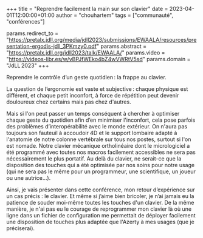 +++
title  = "Reprendre facilement la main sur son clavier"
date   = 2023-04-01T12:00:00+01:00
author = "chouhartem"
tags   = ["communauté", "conférences"]

params.redirect_to = "https://pretalx.jdll.org/media/jdll2023/submissions/EWAALA/resources/presentation-ergodis-jdll_3PKmzy0.pdf"
params.abstract    = "https://pretalx.jdll.org/jdll2023/talk/EWAALA/"
params.video       = "https://videos-libr.es/w/vBPJfWEko4bZ4wVWRtV5sd"
params.domain      = "JdLL 2023"
+++

Reprendre le contrôle d’un geste quotidien : la frappe au clavier.

La question de l’ergonomie est vaste et subjective : chaque physique est
différent, et chaque petit inconfort, à force de répétition peut devenir
douloureux chez certains mais pas chez d'autres.

Mais si l'on peut passer un temps conséquent à chercher à optimiser chaque geste
du quotidien afin d’en minimiser l'inconfort, cela pose parfois des problèmes
d’interopérabilité avec le monde extérieur. On n'aura pas toujours son fauteuil
à accoudoir 4D et le support lombaire adapté à l'anatomie de notre colonne
vertébrale sur tous nos postes, surtout si l'on est nomade. Notre clavier
mécanique ortholinéaire dont le micrologiciel a été programmé avec toutes nos
macros facilement accessibles ne sera pas nécessairement le plus portatif. Au
delà du clavier, ne serait-ce que la disposition des touches qui a été optimisée
par nos soins pour notre usage (qui ne sera pas le même pour un programmeur, une
scientifique, un joueur ou une autrice…).

Ainsi, je vais présenter dans cette conférence, mon retour d’expérience sur un
cas précis : le clavier. Et même si j’aime bien bricoler, je n’ai jamais eu la
patience de souder moi-même toutes les touches d'un clavier. De la même manière,
je n'ai pas eu le courage de reprogrammer mon clavier là où une ligne dans un
fichier de configuration me permettait de déployer facilement une disposition de
touches plus adaptée que l'Azerty à mes usages (que je préciserai).

<!--more-->
